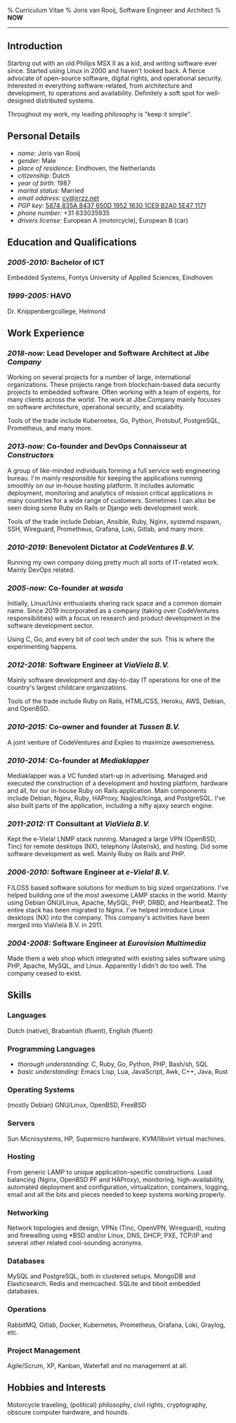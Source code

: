 % Curriculum Vitae
% Joris van Rooij, Software Engineer and Architect
% __NOW__

---------------------------------------

## Introduction ##

Starting out with an old Philips MSX II as a kid, and writing software ever
since. Started using Linux in 2000 and haven't looked back. A fierce advocate of
open-source software, digital rights, and operational security. Interested in
everything software-related, from architecture and development, to operations
and availability. Definitely a soft spot for well-designed distributed systems.

Throughout my work, my leading philosophy is "keep it simple".

## Personal Details ##

* *name:* Joris van Rooij
* *gender:* Male
* *place of residence:* Eindhoven, the Netherlands
* *citizenship:* Dutch
* *year of birth:* 1987
* *marital status:* Married
* *email address:* cv@jrrzz.net
* *PGP key*: [5874 835A 8437 650D 1952 1630 1CE9 B2A0 5E47 1171](https://www.jrrzz.net/pubkey.txt)
* *phone number:* +31 633035935
* *drivers license:* European A (motorcycle), European B (car)

## Education and Qualifications ##

### *2005-2010:* Bachelor of ICT ###

Embedded Systems, Fontys University of Applied Sciences, Eindhoven

### *1999-2005:* HAVO ###

Dr. Knippenbergcollege, Helmond

## Work Experience ##

### *2018-now:* Lead Developer and Software Architect at *Jibe Company* ###

Working on several projects for a number of large, international organizations.
These projects range from blockchain-based data security projects to embedded
software. Often working with a team of experts, for many clients across the
world. The work at Jibe.Company mainly focuses on software architecture,
operational security, and scalabilty.

Tools of the trade include Kubernetes, Go, Python, Protobuf, PostgreSQL,
Prometheus, and many more.

### *2013-now:* Co-founder and DevOps Connaisseur at *Constructors* ###

A group of like-minded individuals forming a full service web engineering
bureau. I'm mainly responsible for keeping the applications running smoothly on
our in-house hosting platform. It includes automatic deployment, monitoring and
analytics of mission critical applications in many countries for a wide range of
customers. Sometimes I can also be seen doing some Ruby on Rails or Django web
development work.

Tools of the trade include Debian, Ansible, Ruby, Nginx, systemd nspawn, SSH,
Wireguard, Prometheus, Grafana, Loki, Gitlab, and many more.

### *2010-2019:* Benevolent Dictator at *CodeVentures B.V.* ###

Running my own company doing pretty much all sorts of IT-related work. Mainly
DevOps related.

### *2005-now:* Co-founder at *wasda* ###

Initially, Linux/Unix enthusiasts sharing rack space and a common domain name.
Since 2019 incorporated as a company (taking over CodeVentures responsibilities)
with a focus on research and product development in the software development
sector.

Using C, Go, and every bit of cool tech under the sun. This is where the
experimenting happens.

### *2012-2018:* Software Engineer at *ViaViela B.V.* ###

Mainly software development and day-to-day IT operations for one of the
country's largest childcare organizations.

Tools of the trade include Ruby on Rails, HTML/CSS, Heroku, AWS, Debian, and
OpenBSD.

### *2010-2015:* Co-owner and founder at *Tussen B.V.* ###

A joint venture of CodeVentures and Expleo to maximize awesomeness.

### *2010-2014:* Co-founder at *Mediaklapper* ###

Mediaklapper was a VC funded start-up in advertising. Managed and executed the
construction of a development and hosting platform, hardware and all, for our
in-house Ruby on Rails application. Main components include Debian, Nginx, Ruby,
HAProxy, Nagios/Icinga, and PostgreSQL. I've also built parts of the
application, including a nifty ajaxy search engine.

### *2011-2012:* IT Consultant at *ViaViela B.V.* ###

Kept the e-Viela! LNMP stack running. Managed a large VPN (OpenBSD, Tinc) for
remote desktops (NX), telephony (Asterisk), and hosting. Did some software
development as well. Mainly Ruby on Rails and PHP.

### *2006-2010:* Software Engineer at *e-Viela! B.V.* ###

F/LOSS based software solutions for medium to big sized organizations. I've
helped building one of the most awesome LAMP stacks in the world. Mainly using
Debian GNU/Linux, Apache, MySQL, PHP, DRBD, and Heartbeat2. The entire stack has
been migrated to Nginx. I've helped introduce Linux desktops (NX) into the
company. This company's activities have been merged into ViaViela B.V. in 2011.

### *2004-2008:* Software Engineer at *Eurovision Multimedia* ###

Made them a web shop which integrated with existing sales software using PHP,
Apache, MySQL, and Linux. Apparently I didn't do too well. The company ceased to
exist.

## Skills ##

### Languages ###

Dutch (native), Brabantish (fluent), English (fluent)

### Programming Languages ###

* *thorough understanding:*
  C, Ruby, Go, Python, PHP, Bash/sh, SQL
* *basic understanding:*
  Emacs Lisp, Lua, JavaScript, Awk, C++, Java, Rust

### Operating Systems ###

(mostly Debian) GNU/Linux, OpenBSD, FreeBSD

### Servers ###

Sun Microsystems, HP, Supermicro hardware. KVM/libvirt virtual machines.

### Hosting ###

From generic LAMP to unique application-specific constructions. Load balancing
(Nginx, OpenBSD PF and HAProxy), monitoring, high-availability, automated
deployment and configuration, virtualization, containers, logging, email and all
the bits and pieces needed to keep systems working properly.

### Networking ###

Network topologies and design, VPNs (Tinc, OpenVPN, Wireguard), routing and
firewalling using *BSD and/or Linux, DNS, DHCP, PXE, TCP/IP and several other
related cool-sounding acronyms.

### Databases ###

MySQL and PostgreSQL, both in clustered setups. MongoDB and Elasticsearch. Redis
and memcached. SQLite and bbolt embedded databases.

### Operations ###

RabbitMQ, Gitlab, Docker, Kubernetes, Prometheus, Grafana, Loki, Graylog, etc.

### Project Management ###

Agile/Scrum, XP, Kanban, Waterfall and no management at all.

## Hobbies and Interests ##

Motorcycle traveling, (political) philosophy, civil rights, cryptography,
obscure computer hardware, and hounds.
